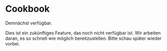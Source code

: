 # Cookbook

Demnächst verfügbar.

Dies ist ein zukünftiges Feature, das noch nicht verfügbar ist. Wir arbeiten daran, es so schnell wie möglich bereitzustellen. Bitte schau später wieder vorbei.

